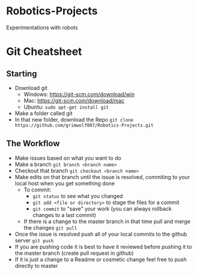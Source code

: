 # Robotics-Projects
Experimentations with robots


# Git Cheatsheet

## Starting
 - Download git 
   - Windows: https://git-scm.com/download/win
   - Mac: https://git-scm.com/download/mac
   - Ubuntu: `sudo apt-get install git`
 - Make a folder called git
 - In that new folder, download the Repo `git clone https://github.com/grimwolf007/Robotics-Projects.git`

## The Workflow
 - Make issues based on what you want to do
 - Make a branch `git branch <branch name>`
 - Checkout that branch `git checkout <branch name>`
 - Make edits on that branch until the issue is resolved, commiting to your local host when you get something done
   - To commit:
     - `git status` to see what you changed
     - `git add <file or directory>` to stage the files for a commit
     - `git commit` to "save" your work (you can always rollback changes to a last commit)
   - If there is a change to the master branch in that time pull and merge the changes `git pull`
 - Once the issue is resolved push all of your local commits to the github server `git push`
 - If you are pushing code it is best to have it reviewed before pushing it to the master branch (create pull request in github)
 - If it is just a change to a Readme or cosmetic change feel free to push directly to master

